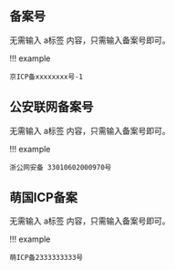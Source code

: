 ## 备案号

无需输入 a标签 内容，只需输入备案号即可。

!!! example

    京ICP备xxxxxxxx号-1

## 公安联网备案号

无需输入 a标签 内容，只需输入备案号即可。

!!! example

    浙公网安备 33010602000970号

## 萌国ICP备案

无需输入 a标签 内容，只需输入备案号即可。

!!! example

    萌ICP备2333333333号